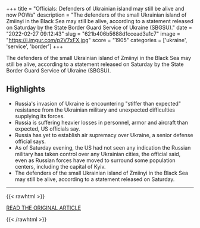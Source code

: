 +++
title = "Officials: Defenders of Ukrainian island may still be alive and now POWs"
description = "The defenders of the small Ukrainian island of Zmiinyi in the Black Sea may still be alive, according to a statement released on Saturday by the State Border Guard Service of Ukraine (SBGSU)."
date = "2022-02-27 09:12:43"
slug = "621b406b5688d1ccead3a1c7"
image = "https://i.imgur.com/p2V7xFX.jpg"
score = "1905"
categories = ['ukraine', 'service', 'border']
+++

The defenders of the small Ukrainian island of Zmiinyi in the Black Sea may still be alive, according to a statement released on Saturday by the State Border Guard Service of Ukraine (SBGSU).

## Highlights

- Russia's invasion of Ukraine is encountering "stiffer than expected" resistance from the Ukrainian military and unexpected difficulties supplying its forces.
- Russia is suffering heavier losses in personnel, armor and aircraft than expected, US officials say.
- Russia has yet to establish air supremacy over Ukraine, a senior defense official says.
- As of Saturday evening, the US had not seen any indication the Russian military has taken control over any Ukrainian cities, the official said, even as Russian forces have moved to surround some population centers, including the capital of Kyiv.
- The defenders of the small Ukrainian island of Zmiinyi in the Black Sea may still be alive, according to a statement released on Saturday.

---

{{< rawhtml >}}
  <p class="article-category">
    <a target="_blank" href="https://www.cnn.com/europe/live-news/ukraine-russia-news-02-26-22/h_c487a2e10a21c203acd5092ee7689402">READ THE ORIGINAL ARTICLE</a>
  </p>
{{< /rawhtml >}}
